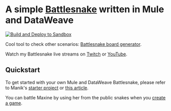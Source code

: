 # A simple [Battlesnake](http://play.battlesnake.com) written in Mule and DataWeave

[![Build and Deploy to Sandbox](https://github.com/alexandramartinez/mule-battlesnake/actions/workflows/build.yml/badge.svg)](https://github.com/alexandramartinez/mule-battlesnake/actions/workflows/build.yml)

Cool tool to check other scenarios: [Battlesnake board generator](https://nettogrof.github.io/battle-snake-board-generator/).

Watch my Battlesnake live streams on [Twitch](https://www.twitch.tv/devalexmartinez) or [YouTube](https://www.youtube.com/playlist?list=PLb61lESgk6hi60IazebMZ7pmZBZeIcEKt). 

## Quickstart

To get started with your own Mule and DataWeave Battlesnake, please refer to Manik's [starter project](https://github.com/manikmagar/mule-battlesnake-starter) or [this article](https://www.prostdev.com/post/how-to-develop-a-battlesnake-using-a-mulesoft-api-and-the-dataweave-language).

You can battle Maxine by using her from the public snakes when you [create a game](https://play.battlesnake.com/account/games/create).
